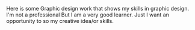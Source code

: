 Here is some Graphic design work that shows my skills in graphic design. I'm not a professional  But I am a very good learner. 
Just I want an opportunity to so my creative idea/or skills. 
